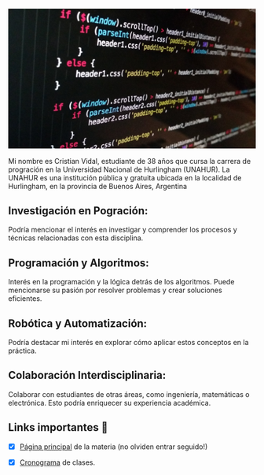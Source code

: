 ![Logo UNAHUR](./foto.jpg)

Mi nombre es Cristian Vidal, estudiante de 38 años que cursa la carrera de progración en la Universidad Nacional de Hurlingham (UNAHUR). La UNAHUR es una institución pública y gratuita ubicada en la localidad de Hurlingham, en la provincia de Buenos Aires, Argentina

## Investigación en Pogración: 
Podría mencionar el interés en investigar y comprender los procesos y técnicas relacionadas con esta disciplina.

## Programación y Algoritmos: 
Interés en la programación y la lógica detrás de los algoritmos. Puede mencionarse su pasión por resolver problemas y crear soluciones eficientes.

## Robótica y Automatización:
Podría destacar mi interés en explorar cómo aplicar estos conceptos en la práctica.

## Colaboración Interdisciplinaria:
Colaborar con estudiantes de otras áreas, como ingeniería, matemáticas o electrónica. Esto podría enriquecer su experiencia académica.

## Links importantes :monocle_face:
- [x] [Página principal](https://obj1-unahur.github.io/) de la materia (no olviden entrar seguido!) 
- [x] [Cronograma](https://docs.google.com/spreadsheets/d/1wgWsQU43DDMyEr09BMkIvYmpA4GTBccfb_7I6ec0Hvw/edit?gid=1006593733#gid=1006593733) de clases.


